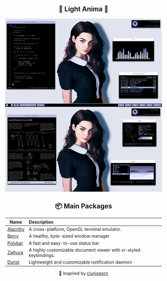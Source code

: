 <div align="center">

## 💜 Light Anima 💜

![](assets/screen.png)

## 📦 Main Packages
| Name                                                | Description                                                  |
| --------------------------------------------------- | :----------------------------------------------------------- |
| [Alacritty](https://github.com/alacritty/alacritty) | A cross-platform, OpenGL terminal emulator.                  |
| [Berry](https://github.com/JLErvin/berry)           | A healthy, byte-sized window manager                         |
| [Polybar](https://github.com/polybar/polybar)       | A fast and easy-to-use status bar                            |
| [Zathura](https://git.pwmt.org/pwmt/zathura)        | A highly customizable document viewer with vi-styled keybindings. |
| [Dunst](https://github.com/dunst-project/dunst)     | Lightweight and customizable notification daemon             |


💜 Inspired by [r/unixporn](https://www.reddit.com/r/unixporn/)
</div>

